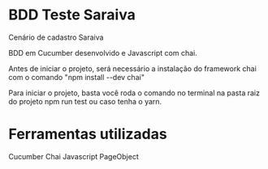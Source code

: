 # BDD Teste Saraiva


Cenário de cadastro Saraiva

BDD em Cucumber desenvolvido e Javascript com chai.

Antes de iniciar o projeto, será necessário a instalação do framework chai com o comando "npm install --dev chai"

Para iniciar o projeto, basta você roda o comando no terminal na pasta raiz do projeto npm run test ou caso tenha o yarn.


# Ferramentas utilizadas

Cucumber
Chai 
Javascript
PageObject
